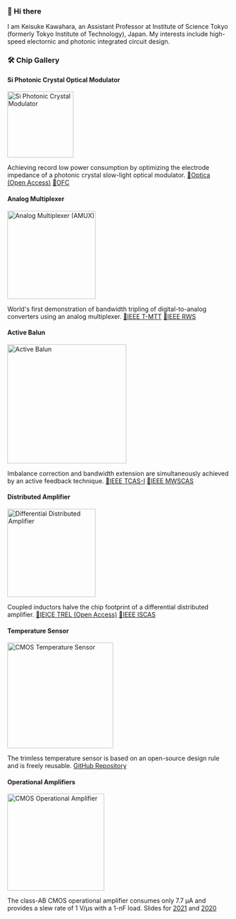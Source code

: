 ### 👋 Hi there

I am Keisuke Kawahara, an Assistant Professor at Institute of Science Tokyo (formerly Tokyo Institute of Technology), Japan.
My interests include high-speed electornic and photonic integrated circuit design.

### 🛠️ Chip Gallery

#### Si Photonic Crystal Optical Modulator

<img src="https://github.com/user-attachments/assets/197a75e0-2dc5-4175-83d3-11f1a744abf7" alt="Si Photonic Crystal Modulator" width="150">

Achieving record low power consumption by optimizing the electrode impedance of a photonic crystal slow-light optical modulator. [📄Optica (Open Access)](https://doi.org/10.1364/OPTICA.531372)  [📄OFC](http://dx.doi.org/10.1364/ofc.2024.m2d.5)

#### Analog Multiplexer

<img src="https://github.com/keikawa/keikawa/assets/37934321/0a788fc4-a56a-4eec-8b89-ca3c76d87f3c" alt="Analog Multiplexer (AMUX)" width="200">

World's first demonstration of bandwidth tripling of digital-to-analog converters using an analog multiplexer. [📄IEEE T-MTT](https://doi.org/10.1109/TMTT.2022.3190480)  [📄IEEE RWS](http://dx.doi.org/10.1109/RWS53089.2022.9719979)

#### Active Balun

<img src="https://github.com/keikawa/keikawa/assets/37934321/9ee94376-df53-490d-bfb3-57a3276ce3f3" alt="Active Balun" width="270">

Imbalance correction and bandwidth extension are simultaneously achieved by an active feedback technique. [📄IEEE TCAS-I](https://doi.org/10.1109/TCSI.2023.3257089)  [📄IEEE MWSCAS](http://dx.doi.org/10.1109/MWSCAS47672.2021.9531759)

#### Distributed Amplifier

<img src="https://github.com/keikawa/keikawa/assets/37934321/aa5208c0-3d57-4b71-93ee-fc7e6e1efe1f" alt="Differential Distributed Amplifier" width="200">

Coupled inductors halve the chip footprint of a differential distributed amplifier. [📄IEICE TREL (Open Access)](http://dx.doi.org/10.1587/transele.2023MMP0006)  [📄IEEE ISCAS](http://dx.doi.org/10.1109/ISCAS51556.2021.9401302)

#### Temperature Sensor

<img src="https://github.com/keikawa/keikawa/assets/37934321/48220bc9-70ce-4559-a445-4366c4f87275" alt="CMOS Temperature Sensor" width="240">

The trimless temperature sensor is based on an open-source design rule and is freely reusable. [GitHub Repository](https://github.com/keikawa/temperature-sensor-OpenRule1um)

#### Operational Amplifiers

<img src="https://github.com/keikawa/keikawa/assets/37934321/bac48c37-9dc6-4ac8-a65d-e2768d07fd89" alt="CMOS Operational Amplifier" width="220">

The class-AB CMOS operational amplifier consumes only 7.7 µA and provides a slew rate of 1 V/µs with a 1-nF load. Slides for [2021](https://www.ec.ict.e.titech.ac.jp/opamp/2021/contest-all-2021.pdf) and [2020](https://www.ec.ict.e.titech.ac.jp/opamp/2020/contest-all-2020.pdf)

<!--
**keikawa/keikawa** is a ✨ _special_ ✨ repository because its `README.md` (this file) appears on your GitHub profile.

Here are some ideas to get you started:

- 🔭 I’m currently working on ...
- 🌱 I’m currently learning ...
- 👯 I’m looking to collaborate on ...
- 🤔 I’m looking for help with ...
- 💬 Ask me about ...
- 📫 How to reach me: ...
- 😄 Pronouns: ...
- ⚡ Fun fact: ...
-->
